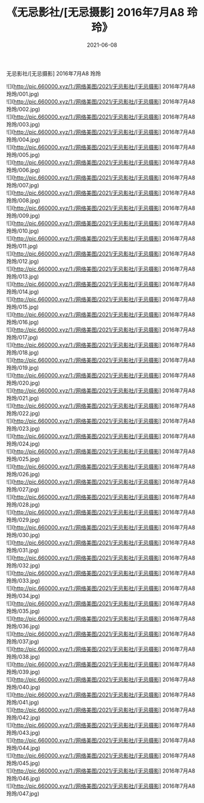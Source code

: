 ﻿---
layout: post
title:  《无忌影社/[无忌摄影] 2016年7月A8 玲玲》
date:   2021-06-08
img: http://pic.660000.xyz/1:/网络美图/2021/无忌影社/[无忌摄影] 2016年7月A8 玲玲/000.jpg
categories: [美女, 清纯, 唯美]
---

无忌影社/[无忌摄影] 2016年7月A8 玲玲

 ![](http://pic.660000.xyz/1:/网络美图/2021/无忌影社/[无忌摄影] 2016年7月A8 玲玲/001.jpg) <br>![](http://pic.660000.xyz/1:/网络美图/2021/无忌影社/[无忌摄影] 2016年7月A8 玲玲/002.jpg) <br>![](http://pic.660000.xyz/1:/网络美图/2021/无忌影社/[无忌摄影] 2016年7月A8 玲玲/003.jpg) <br>![](http://pic.660000.xyz/1:/网络美图/2021/无忌影社/[无忌摄影] 2016年7月A8 玲玲/004.jpg) <br>![](http://pic.660000.xyz/1:/网络美图/2021/无忌影社/[无忌摄影] 2016年7月A8 玲玲/005.jpg) <br>![](http://pic.660000.xyz/1:/网络美图/2021/无忌影社/[无忌摄影] 2016年7月A8 玲玲/006.jpg) <br>![](http://pic.660000.xyz/1:/网络美图/2021/无忌影社/[无忌摄影] 2016年7月A8 玲玲/007.jpg) <br>![](http://pic.660000.xyz/1:/网络美图/2021/无忌影社/[无忌摄影] 2016年7月A8 玲玲/008.jpg) <br>![](http://pic.660000.xyz/1:/网络美图/2021/无忌影社/[无忌摄影] 2016年7月A8 玲玲/009.jpg) <br>![](http://pic.660000.xyz/1:/网络美图/2021/无忌影社/[无忌摄影] 2016年7月A8 玲玲/010.jpg) <br>![](http://pic.660000.xyz/1:/网络美图/2021/无忌影社/[无忌摄影] 2016年7月A8 玲玲/011.jpg) <br>![](http://pic.660000.xyz/1:/网络美图/2021/无忌影社/[无忌摄影] 2016年7月A8 玲玲/012.jpg) <br>![](http://pic.660000.xyz/1:/网络美图/2021/无忌影社/[无忌摄影] 2016年7月A8 玲玲/013.jpg) <br>![](http://pic.660000.xyz/1:/网络美图/2021/无忌影社/[无忌摄影] 2016年7月A8 玲玲/014.jpg) <br>![](http://pic.660000.xyz/1:/网络美图/2021/无忌影社/[无忌摄影] 2016年7月A8 玲玲/015.jpg) <br>![](http://pic.660000.xyz/1:/网络美图/2021/无忌影社/[无忌摄影] 2016年7月A8 玲玲/016.jpg) <br>![](http://pic.660000.xyz/1:/网络美图/2021/无忌影社/[无忌摄影] 2016年7月A8 玲玲/017.jpg) <br>![](http://pic.660000.xyz/1:/网络美图/2021/无忌影社/[无忌摄影] 2016年7月A8 玲玲/018.jpg) <br>![](http://pic.660000.xyz/1:/网络美图/2021/无忌影社/[无忌摄影] 2016年7月A8 玲玲/019.jpg) <br>![](http://pic.660000.xyz/1:/网络美图/2021/无忌影社/[无忌摄影] 2016年7月A8 玲玲/020.jpg) <br>![](http://pic.660000.xyz/1:/网络美图/2021/无忌影社/[无忌摄影] 2016年7月A8 玲玲/021.jpg) <br>![](http://pic.660000.xyz/1:/网络美图/2021/无忌影社/[无忌摄影] 2016年7月A8 玲玲/022.jpg) <br>![](http://pic.660000.xyz/1:/网络美图/2021/无忌影社/[无忌摄影] 2016年7月A8 玲玲/023.jpg) <br>![](http://pic.660000.xyz/1:/网络美图/2021/无忌影社/[无忌摄影] 2016年7月A8 玲玲/024.jpg) <br>![](http://pic.660000.xyz/1:/网络美图/2021/无忌影社/[无忌摄影] 2016年7月A8 玲玲/025.jpg) <br>![](http://pic.660000.xyz/1:/网络美图/2021/无忌影社/[无忌摄影] 2016年7月A8 玲玲/026.jpg) <br>![](http://pic.660000.xyz/1:/网络美图/2021/无忌影社/[无忌摄影] 2016年7月A8 玲玲/027.jpg) <br>![](http://pic.660000.xyz/1:/网络美图/2021/无忌影社/[无忌摄影] 2016年7月A8 玲玲/028.jpg) <br>![](http://pic.660000.xyz/1:/网络美图/2021/无忌影社/[无忌摄影] 2016年7月A8 玲玲/029.jpg) <br>![](http://pic.660000.xyz/1:/网络美图/2021/无忌影社/[无忌摄影] 2016年7月A8 玲玲/030.jpg) <br>![](http://pic.660000.xyz/1:/网络美图/2021/无忌影社/[无忌摄影] 2016年7月A8 玲玲/031.jpg) <br>![](http://pic.660000.xyz/1:/网络美图/2021/无忌影社/[无忌摄影] 2016年7月A8 玲玲/032.jpg) <br>![](http://pic.660000.xyz/1:/网络美图/2021/无忌影社/[无忌摄影] 2016年7月A8 玲玲/033.jpg) <br>![](http://pic.660000.xyz/1:/网络美图/2021/无忌影社/[无忌摄影] 2016年7月A8 玲玲/034.jpg) <br>![](http://pic.660000.xyz/1:/网络美图/2021/无忌影社/[无忌摄影] 2016年7月A8 玲玲/035.jpg) <br>![](http://pic.660000.xyz/1:/网络美图/2021/无忌影社/[无忌摄影] 2016年7月A8 玲玲/036.jpg) <br>![](http://pic.660000.xyz/1:/网络美图/2021/无忌影社/[无忌摄影] 2016年7月A8 玲玲/037.jpg) <br>![](http://pic.660000.xyz/1:/网络美图/2021/无忌影社/[无忌摄影] 2016年7月A8 玲玲/038.jpg) <br>![](http://pic.660000.xyz/1:/网络美图/2021/无忌影社/[无忌摄影] 2016年7月A8 玲玲/039.jpg) <br>![](http://pic.660000.xyz/1:/网络美图/2021/无忌影社/[无忌摄影] 2016年7月A8 玲玲/040.jpg) <br>![](http://pic.660000.xyz/1:/网络美图/2021/无忌影社/[无忌摄影] 2016年7月A8 玲玲/041.jpg) <br>![](http://pic.660000.xyz/1:/网络美图/2021/无忌影社/[无忌摄影] 2016年7月A8 玲玲/042.jpg) <br>![](http://pic.660000.xyz/1:/网络美图/2021/无忌影社/[无忌摄影] 2016年7月A8 玲玲/043.jpg) <br>![](http://pic.660000.xyz/1:/网络美图/2021/无忌影社/[无忌摄影] 2016年7月A8 玲玲/044.jpg) <br>![](http://pic.660000.xyz/1:/网络美图/2021/无忌影社/[无忌摄影] 2016年7月A8 玲玲/045.jpg) <br>![](http://pic.660000.xyz/1:/网络美图/2021/无忌影社/[无忌摄影] 2016年7月A8 玲玲/046.jpg) <br>![](http://pic.660000.xyz/1:/网络美图/2021/无忌影社/[无忌摄影] 2016年7月A8 玲玲/047.jpg) <br>